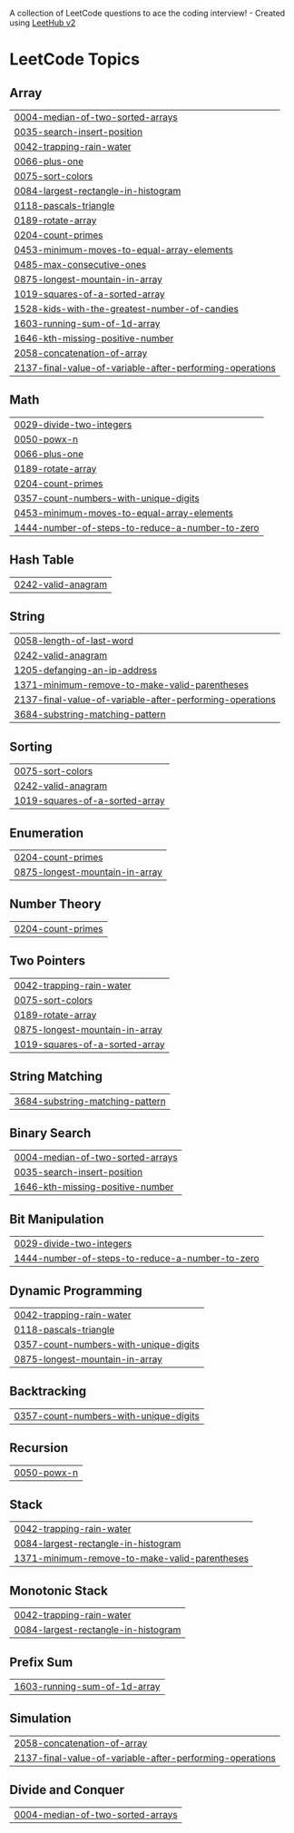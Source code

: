A collection of LeetCode questions to ace the coding interview! - Created using [LeetHub v2](https://github.com/arunbhardwaj/LeetHub-2.0)
<!---LeetCode Topics Start-->
# LeetCode Topics
## Array
|  |
| ------- |
| [0004-median-of-two-sorted-arrays](https://github.com/Aadithya2201/Leetcode/tree/master/0004-median-of-two-sorted-arrays) |
| [0035-search-insert-position](https://github.com/Aadithya2201/Leetcode/tree/master/0035-search-insert-position) |
| [0042-trapping-rain-water](https://github.com/Aadithya2201/Leetcode/tree/master/0042-trapping-rain-water) |
| [0066-plus-one](https://github.com/Aadithya2201/Leetcode/tree/master/0066-plus-one) |
| [0075-sort-colors](https://github.com/Aadithya2201/Leetcode/tree/master/0075-sort-colors) |
| [0084-largest-rectangle-in-histogram](https://github.com/Aadithya2201/Leetcode/tree/master/0084-largest-rectangle-in-histogram) |
| [0118-pascals-triangle](https://github.com/Aadithya2201/Leetcode/tree/master/0118-pascals-triangle) |
| [0189-rotate-array](https://github.com/Aadithya2201/Leetcode/tree/master/0189-rotate-array) |
| [0204-count-primes](https://github.com/Aadithya2201/Leetcode/tree/master/0204-count-primes) |
| [0453-minimum-moves-to-equal-array-elements](https://github.com/Aadithya2201/Leetcode/tree/master/0453-minimum-moves-to-equal-array-elements) |
| [0485-max-consecutive-ones](https://github.com/Aadithya2201/Leetcode/tree/master/0485-max-consecutive-ones) |
| [0875-longest-mountain-in-array](https://github.com/Aadithya2201/Leetcode/tree/master/0875-longest-mountain-in-array) |
| [1019-squares-of-a-sorted-array](https://github.com/Aadithya2201/Leetcode/tree/master/1019-squares-of-a-sorted-array) |
| [1528-kids-with-the-greatest-number-of-candies](https://github.com/Aadithya2201/Leetcode/tree/master/1528-kids-with-the-greatest-number-of-candies) |
| [1603-running-sum-of-1d-array](https://github.com/Aadithya2201/Leetcode/tree/master/1603-running-sum-of-1d-array) |
| [1646-kth-missing-positive-number](https://github.com/Aadithya2201/Leetcode/tree/master/1646-kth-missing-positive-number) |
| [2058-concatenation-of-array](https://github.com/Aadithya2201/Leetcode/tree/master/2058-concatenation-of-array) |
| [2137-final-value-of-variable-after-performing-operations](https://github.com/Aadithya2201/Leetcode/tree/master/2137-final-value-of-variable-after-performing-operations) |
## Math
|  |
| ------- |
| [0029-divide-two-integers](https://github.com/Aadithya2201/Leetcode/tree/master/0029-divide-two-integers) |
| [0050-powx-n](https://github.com/Aadithya2201/Leetcode/tree/master/0050-powx-n) |
| [0066-plus-one](https://github.com/Aadithya2201/Leetcode/tree/master/0066-plus-one) |
| [0189-rotate-array](https://github.com/Aadithya2201/Leetcode/tree/master/0189-rotate-array) |
| [0204-count-primes](https://github.com/Aadithya2201/Leetcode/tree/master/0204-count-primes) |
| [0357-count-numbers-with-unique-digits](https://github.com/Aadithya2201/Leetcode/tree/master/0357-count-numbers-with-unique-digits) |
| [0453-minimum-moves-to-equal-array-elements](https://github.com/Aadithya2201/Leetcode/tree/master/0453-minimum-moves-to-equal-array-elements) |
| [1444-number-of-steps-to-reduce-a-number-to-zero](https://github.com/Aadithya2201/Leetcode/tree/master/1444-number-of-steps-to-reduce-a-number-to-zero) |
## Hash Table
|  |
| ------- |
| [0242-valid-anagram](https://github.com/Aadithya2201/Leetcode/tree/master/0242-valid-anagram) |
## String
|  |
| ------- |
| [0058-length-of-last-word](https://github.com/Aadithya2201/Leetcode/tree/master/0058-length-of-last-word) |
| [0242-valid-anagram](https://github.com/Aadithya2201/Leetcode/tree/master/0242-valid-anagram) |
| [1205-defanging-an-ip-address](https://github.com/Aadithya2201/Leetcode/tree/master/1205-defanging-an-ip-address) |
| [1371-minimum-remove-to-make-valid-parentheses](https://github.com/Aadithya2201/Leetcode/tree/master/1371-minimum-remove-to-make-valid-parentheses) |
| [2137-final-value-of-variable-after-performing-operations](https://github.com/Aadithya2201/Leetcode/tree/master/2137-final-value-of-variable-after-performing-operations) |
| [3684-substring-matching-pattern](https://github.com/Aadithya2201/Leetcode/tree/master/3684-substring-matching-pattern) |
## Sorting
|  |
| ------- |
| [0075-sort-colors](https://github.com/Aadithya2201/Leetcode/tree/master/0075-sort-colors) |
| [0242-valid-anagram](https://github.com/Aadithya2201/Leetcode/tree/master/0242-valid-anagram) |
| [1019-squares-of-a-sorted-array](https://github.com/Aadithya2201/Leetcode/tree/master/1019-squares-of-a-sorted-array) |
## Enumeration
|  |
| ------- |
| [0204-count-primes](https://github.com/Aadithya2201/Leetcode/tree/master/0204-count-primes) |
| [0875-longest-mountain-in-array](https://github.com/Aadithya2201/Leetcode/tree/master/0875-longest-mountain-in-array) |
## Number Theory
|  |
| ------- |
| [0204-count-primes](https://github.com/Aadithya2201/Leetcode/tree/master/0204-count-primes) |
## Two Pointers
|  |
| ------- |
| [0042-trapping-rain-water](https://github.com/Aadithya2201/Leetcode/tree/master/0042-trapping-rain-water) |
| [0075-sort-colors](https://github.com/Aadithya2201/Leetcode/tree/master/0075-sort-colors) |
| [0189-rotate-array](https://github.com/Aadithya2201/Leetcode/tree/master/0189-rotate-array) |
| [0875-longest-mountain-in-array](https://github.com/Aadithya2201/Leetcode/tree/master/0875-longest-mountain-in-array) |
| [1019-squares-of-a-sorted-array](https://github.com/Aadithya2201/Leetcode/tree/master/1019-squares-of-a-sorted-array) |
## String Matching
|  |
| ------- |
| [3684-substring-matching-pattern](https://github.com/Aadithya2201/Leetcode/tree/master/3684-substring-matching-pattern) |
## Binary Search
|  |
| ------- |
| [0004-median-of-two-sorted-arrays](https://github.com/Aadithya2201/Leetcode/tree/master/0004-median-of-two-sorted-arrays) |
| [0035-search-insert-position](https://github.com/Aadithya2201/Leetcode/tree/master/0035-search-insert-position) |
| [1646-kth-missing-positive-number](https://github.com/Aadithya2201/Leetcode/tree/master/1646-kth-missing-positive-number) |
## Bit Manipulation
|  |
| ------- |
| [0029-divide-two-integers](https://github.com/Aadithya2201/Leetcode/tree/master/0029-divide-two-integers) |
| [1444-number-of-steps-to-reduce-a-number-to-zero](https://github.com/Aadithya2201/Leetcode/tree/master/1444-number-of-steps-to-reduce-a-number-to-zero) |
## Dynamic Programming
|  |
| ------- |
| [0042-trapping-rain-water](https://github.com/Aadithya2201/Leetcode/tree/master/0042-trapping-rain-water) |
| [0118-pascals-triangle](https://github.com/Aadithya2201/Leetcode/tree/master/0118-pascals-triangle) |
| [0357-count-numbers-with-unique-digits](https://github.com/Aadithya2201/Leetcode/tree/master/0357-count-numbers-with-unique-digits) |
| [0875-longest-mountain-in-array](https://github.com/Aadithya2201/Leetcode/tree/master/0875-longest-mountain-in-array) |
## Backtracking
|  |
| ------- |
| [0357-count-numbers-with-unique-digits](https://github.com/Aadithya2201/Leetcode/tree/master/0357-count-numbers-with-unique-digits) |
## Recursion
|  |
| ------- |
| [0050-powx-n](https://github.com/Aadithya2201/Leetcode/tree/master/0050-powx-n) |
## Stack
|  |
| ------- |
| [0042-trapping-rain-water](https://github.com/Aadithya2201/Leetcode/tree/master/0042-trapping-rain-water) |
| [0084-largest-rectangle-in-histogram](https://github.com/Aadithya2201/Leetcode/tree/master/0084-largest-rectangle-in-histogram) |
| [1371-minimum-remove-to-make-valid-parentheses](https://github.com/Aadithya2201/Leetcode/tree/master/1371-minimum-remove-to-make-valid-parentheses) |
## Monotonic Stack
|  |
| ------- |
| [0042-trapping-rain-water](https://github.com/Aadithya2201/Leetcode/tree/master/0042-trapping-rain-water) |
| [0084-largest-rectangle-in-histogram](https://github.com/Aadithya2201/Leetcode/tree/master/0084-largest-rectangle-in-histogram) |
## Prefix Sum
|  |
| ------- |
| [1603-running-sum-of-1d-array](https://github.com/Aadithya2201/Leetcode/tree/master/1603-running-sum-of-1d-array) |
## Simulation
|  |
| ------- |
| [2058-concatenation-of-array](https://github.com/Aadithya2201/Leetcode/tree/master/2058-concatenation-of-array) |
| [2137-final-value-of-variable-after-performing-operations](https://github.com/Aadithya2201/Leetcode/tree/master/2137-final-value-of-variable-after-performing-operations) |
## Divide and Conquer
|  |
| ------- |
| [0004-median-of-two-sorted-arrays](https://github.com/Aadithya2201/Leetcode/tree/master/0004-median-of-two-sorted-arrays) |
<!---LeetCode Topics End-->